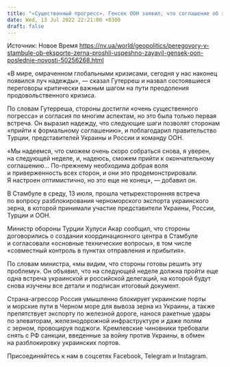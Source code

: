 ```yaml
---
title: "«Существенный прогресс». Генсек ООН заявил, что соглашение об экспорте украинского зерна могут заключить на следующей встрече"
date: Wed, 13 Jul 2022 22:21:00 +0300
draft: false
---
```

Источник: Новое Время https://nv.ua/world/geopolitics/peregovory-v-stambule-ob-eksporte-zerna-proshli-uspeshno-zayavil-gensek-oon-poslednie-novosti-50256268.html


«В мире, омраченном глобальными кризисами, сегодня у нас наконец появился луч надежды», — сказал Гутерреш и назвал состоявшиеся переговоры критически важным шагом на пути преодоления продовольственного кризиса.

По словам Гутерреша, стороны достигли «очень существенного погресса» и согласия по многим аспектам, но это была только первая встреча. Он выразил надежду, что следующие шаги позволят сторонам «прийти к формальному соглашению», и поблагодарил правительство Турции, представителей Украины и России и команду ООН.

«Мы надеемся, что сможем очень скоро собраться снова, я уверен, на следующей неделе, и, надеюсь, сможем прийти к окончательному соглашению… По-прежнему необходима добрая воля и приверженность всех сторон, и они это продемонстрировали. Я настроен оптимистично, но это еще не конец», — добавил он.

В Стамбуле в среду, 13 июля, прошла четырехсторонняя встреча по вопросу разблокирования черноморского экспорта украинского зерна, в которой принимали участие представители Украины, России, Турции и ООН.

Министр обороны Турции Хулуси Акар сообщил, что стороны договорились о создании координационного центра в Стамбуле и согласовали «основные технические вопросы», в том числе «совместный контроль в пунктах отправления и прибытия».

 По словам министра, «мы видим, что стороны готовы решить эту проблему». Он объявил, что на следующей неделе должна пройти еще одна встреча украинской и российской делегаций, на которой будут снова изучены все детали и подписан итоговый документ.

Страна-агрессор Россия умышленно блокирует украинские порты и морские пути в Черном море для вывоза зерна из Украины, а также препятствует экспорту по железной дороге, нанося ракетные удары по элеваторам, железнодорожной инфраструктуре и даже полям с зерном, провоцируя поджоги. Кремлевские чиновники требовали снять с РФ санкции, введенные за войну против Украины, в обмен на разблокировку украинских портов.

Присоединяйтесь к нам в соцсетях Facebook, Telegram и Instagram.

